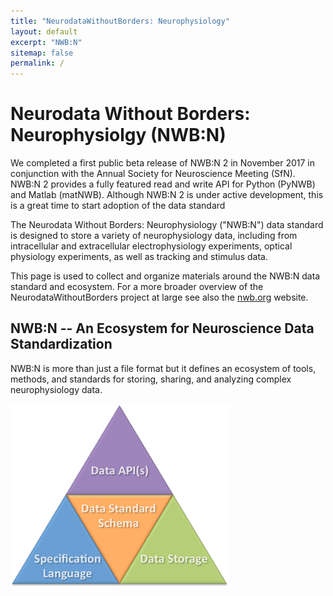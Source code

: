 ```yaml
---
title: "NeurodataWithoutBorders: Neurophysiology"
layout: default
excerpt: "NWB:N"
sitemap: false
permalink: /
---
```



# Neurodata Without Borders: Neurophysiolgy (NWB:N)

We completed a first public beta release of NWB:N 2 in November 2017 in conjunction with the Annual Society for Neuroscience Meeting (SfN). NWB:N 2 provides a fully featured read and write API for Python (PyNWB) and Matlab (matNWB). Although NWB:N 2 is under active development, this is a great time to start adoption of the data standard

The Neurodata Without Borders: Neurophysiology ("NWB:N") data standard is designed to store a variety of neurophysiology data, including from intracellular and extracellular electrophysiology experiments, optical physiology experiments, as well as tracking and stimulus data.

This page is used to collect and organize materials around the NWB:N data standard and ecosystem. For a more broader overview
of the NeurodataWithoutBorders project at large see also the <a href="https://www.nwb.org/">nwb.org</a> website.

## NWB:N -- An Ecosystem for Neuroscience Data Standardization

NWB:N is more than just a file format but it defines an ecosystem of tools, methods, and standards for
storing, sharing, and analyzing complex neurophysiology data.

<img alt="NWB:N Components" src="images/project_components_frontopage.png" width="350" class="center-block">
